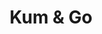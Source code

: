 ---
title: "Kum & Go"
url: /colorado-springs/kum-and-go-north-carefree-circle/
shop: convenience
---